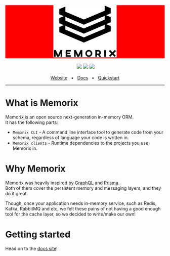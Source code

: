 <div align="center" style="background: red;">
  <img style="width: 200px; height: auto" src="https://raw.githubusercontent.com/uvop/memorix/master/docs/static/doks.png" >
</div>
<br>
<div align="center">
  <a href="https://jsr.io/@memorix/client-redis"><img src="https://jsr.io/badges/@memorix/client-redis" alt="" /></a>
  <a href="https://pypi.org/project/memorix-client-redis"><img src="https://img.shields.io/pypi/v/memorix-client-redis.svg?style=flat" /></a>
  <a href="https://crates.io/crates/memorix-client-redis"><img src="https://img.shields.io/crates/v/memorix-client-redis.svg?style=flat" /></a>
  <a href="https://github.com/uvop/memorix/fork"><img src="https://img.shields.io/badge/PRs-welcome-brightgreen.svg" /></a>
  <br />
  <br />
  <a href="https://uvop.github.io/memorix/">Website</a>
  <span>&nbsp;&nbsp;•&nbsp;&nbsp;</span>
  <a href="https://uvop.github.io/memorix/docs/get-started/introduction/">Docs</a>
  <span>&nbsp;&nbsp;•&nbsp;&nbsp;</span>
  <a href="https://uvop.github.io/memorix/docs/get-started/quick-start/">Quickstart</a>
  <br />
  <hr />
</div>

# What is Memorix

Memorix is an open source next-generation in-memory ORM.  
It has the following parts:

- `Memorix CLI` - A command line interface tool to generate code from your schema, regardless of language your code is written in.
- `Memorix clients` - Runtime dependencies to the projects you use Memorix in.

# Why Memorix

Memorix was heavily inspired by [GraphQL](https://graphql.org/) and [Prisma](https://www.prisma.io/).  
Both of them cover the persistent memory and messaging layers, and they do it great.

Though, once your application needs in-memory service, such as Redis, Kafka, RabbitMQ and etc, we felt these pains of not having a good enough tool for the cache layer, so we decided to write/make our own!

# Getting started

Head on to the [docs site](https://uvop.github.io/memorix/)!
